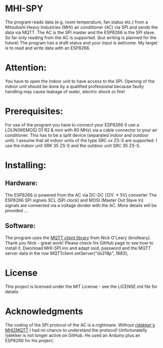# MHI-SPY
The program reads data (e.g. room temperature, fan status etc.) from a Mitsubishi Heavy Industries (MHI)
air conditioner (AC) via SPI and sends the data via MQTT. The AC is the SPI master and the ESP8266 is the SPI slave.
So far only reading from the AC is supported. (but writing is planned for the future)
The program has a draft status and your input is welcome.
My target is to read and write data with an ESP8266.

# Attention:
You have to open the indoor unit to have access to the SPI. Opening of the indoor unit should be done by 
a qualified professional because faulty handling may cause leakage of water, electric shock or fire!

# Prerequisites:
For use of the program you have to connect your ESP8266 (I use a LOLIN(WEMOS) D1 R2 & mini with 80 MHz) via a
cable connector to your air conditioner. This has to be a split device (separated indoor and outdoor unit).
I assume that all indoor units of the type SRC xx ZS-S are supported. I use the indoor unit SRK 35 ZS-S and the outdoor unit SRC 35 ZS-S.
  
# Installing:

## Hardware:
The ESP8266 is powered from the AC via DC-DC (12V -> 5V) converter
The ESP8266 SPI signals SCL (SPI clock) and MOSI (Master Out Slave In) signals are connected via a voltage divider with the AC.
More details will be provided ...

## Software:
The program uses the [MQTT client library](https://github.com/knolleary/pubsubclient) from Nick O'Leary (knolleary). Thank you Nick - great work!
Please check his GitHub page to see how to install it.
Dwonload MHI-SPI.ino and adapt ssid, password and the MQTT server data in the row MQTTclient.setServer("ds218p", 1883);

# License
This project is licensed under the MIT License - see the LICENSE.md file for details

# Acknowledgments
The coding of the SPI protocol of the AC is a nightmare. Without [rjdekker's MHI2MQTT](https://github.com/rjdekker/MHI2MQTT) I had no chance to understand the protocol! Unfortunatelly rjdekker is not longer active on GitHub. He used an Arduino plus an ESP8266 for his project.
